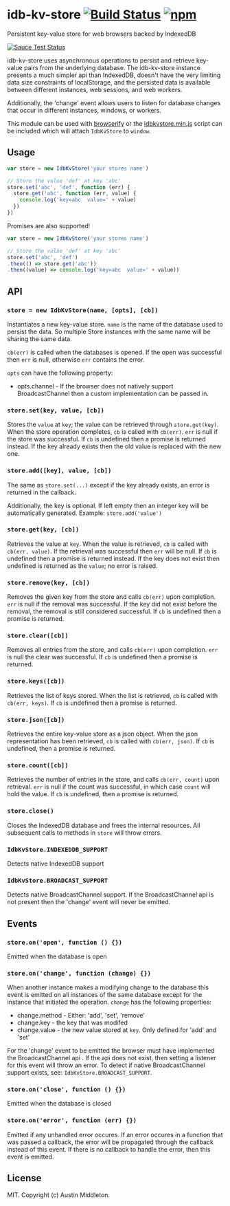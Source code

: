 # idb-kv-store [![Build Status](https://travis-ci.org/xuset/idb-kv-store.svg?branch=master)](https://travis-ci.org/xuset/idb-kv-store) [![npm](https://img.shields.io/npm/v/idb-kv-store.svg)](https://npmjs.org/package/idb-kv-store)

Persistent key-value store for web browsers backed by IndexedDB

[![Sauce Test Status](https://saucelabs.com/browser-matrix/xuset-idb-kv.svg)](https://saucelabs.com/u/xuset-idb-kv)

idb-kv-store uses asynchronous operations to persist and retrieve key-value pairs from the underlying database. The idb-kv-store instance presents a much simpler api than IndexedDB, doesn't have the very limiting data size constraints of localStorage, and the persisted data is available between different instances, web sessions, and web workers.

Additionally, the 'change' event allows users to listen for database changes that occur in different instances, windows, or workers.

This module can be used with [browserify](http://browserify.org/) or the [idbkvstore.min.js](https://raw.githubusercontent.com/xuset/idb-kv-store/master/idbkvstore.min.js) script can be included which will attach `IdbKvStore` to `window`.

## Usage

```js
var store = new IdbKvStore('your stores name')

// Store the value 'def' at key 'abc'
store.set('abc', 'def', function (err) {
  store.get('abc', function (err, value) {
    console.log('key=abc  value=' + value)
  })
})
```

Promises are also supported!

```js
var store = new IdbKvStore('your stores name')

// Store the value 'def' at key 'abc'
store.set('abc', 'def')
.then(() => store.get('abc'))
.then((value) => console.log('key=abc  value=' + value))
```

## API

### `store = new IdbKvStore(name, [opts], [cb])`

Instantiates a new key-value store. `name` is the name of the database used to persist the data. So multiple Store instances with the same name will be sharing the same data.

`cb(err)` is called when the databases is opened. If the open was successful then `err` is null, otherwise `err` contains the error.

`opts` can have the following property:
 * opts.channel - If the browser does not natively support BroadcastChannel then a custom implementation can be passed in.

### `store.set(key, value, [cb])`

Stores the `value` at `key`; the value can be retrieved through `store.get(key)`. When the store operation completes, `cb` is called with `cb(err)`. `err` is null if the store was successful. If `cb` is undefined then a promise is returned instead. If the key already exists then the old value is replaced with the new one.

### `store.add([key], value, [cb])`

The same as `store.set(...)` except if the key already exists, an error is returned in the callback.

Additionally, the key is optional. If left empty then an integer key will be automatically generated. Example: `store.add('value')`

### `store.get(key, [cb])`

Retrieves the value at `key`. When the value is retrieved, `cb` is called with `cb(err, value)`. If the retrieval was successful then `err` will be null. If `cb` is undefined then a promise is returned instead. If the key does not exist then undefined is returned as the `value`; no error is raised.

### `store.remove(key, [cb])`

Removes the given key from the store and calls `cb(err)` upon completion. `err` is null if the removal was successful. If the key did not exist before the removal, the removal is still considered successful. If `cb` is undefined then a promise is returned.

### `store.clear([cb])`

Removes all entries from the store, and calls `cb(err)` upon completion. `err` is null the clear was successful. If `cb` is undefined then a promise is returned.

### `store.keys([cb])`

Retrieves the list of keys stored. When the list is retrieved, `cb` is called with `cb(err, keys)`. If `cb` is undefined then a promise is returned.

### `store.json([cb])`

Retrieves the entire key-value store as a json object. When the json representation has been retrieved, `cb` is called with `cb(err, json)`. If `cb` is undefined, then a promise is returned.

### `store.count([cb])`

Retrieves the number of entries in the store, and calls `cb(err, count)` upon retrieval. `err` is null if the count was successful, in which case `count` will hold the value. If `cb` is undefined, then a promise is returned.

### `store.close()`

Closes the IndexedDB database and frees the internal resources. All subsequent calls to methods in `store` will throw errors.

### `IdbKvStore.INDEXEDDB_SUPPORT`

Detects native IndexedDB support

### `IdbKvStore.BROADCAST_SUPPORT`

Detects native BroadcastChannel support. If the BroadcastChannel api is not present then the 'change' event will never be emitted.

## Events

### `store.on('open', function () {})`

Emitted when the database is open

### `store.on('change', function (change) {})`

When another instance makes a modifying change to the database this event is emitted on all instances of the same database except for the instance that initiated the operation. `change` has the following properties:

 * change.method - Either: 'add', 'set', 'remove'
 * change.key - the key that was modifed
 * change.value - the new value stored at `key`. Only defined for 'add' and 'set'

For the 'change' event to be emitted the browser must have implemented the BroadcastChannel api . If the api does not exist, then setting a listener for this event will throw an error. To detect if native BroadcastChannel support exists, see: `IdbKvStore.BROADCAST_SUPPORT`.

### `store.on('close', function () {})`

Emitted when the database is closed

### `store.on('error', function (err) {})`

Emitted if any unhandled error occures. If an error occures in a function that was passed a callback, the error will be propagated through the callback instead of this event. If there is no callback to handle the error, then this event is emitted.

## License

MIT. Copyright (c) Austin Middleton.
